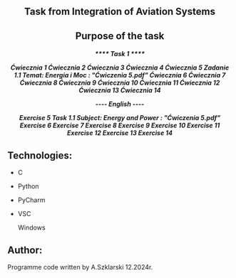 <h2 align="center"><a name="Up">Task from Integration of Aviation Systems</a></h2> 

<h2 align="center">Purpose of the task</h2>
<p><p>


<h5 align="center">**** Task 1 ****

<p>
Ćwiecznia 1
Ćwiecznia 2
Ćwiecznia 3
Ćwiecznia 4
Ćwiecznia 5 Zadanie 1.1 Temat: Energia i Moc : "Ćwiczenia 5.pdf"
Ćwiecznia 6
Ćwiecznia 7
Ćwiecznia 8
Ćwiecznia 9
Ćwiecznia 10
Ćwiecznia 11
Ćwiecznia 12
Ćwiecznia 13
Ćwiecznia 14

</p>
---- English ----
<p>
Exercise 5 Task 1.1 Subject: Energy and Power : "Ćwiczenia 5.pdf"
Exercise 6
Exercise 7
Exercise 8
Exercise 9
Exercise 10
Exercise 11
Exercise 12
Exercise 13
Exercise 14

</p>



  
## Technologies:
<ul>
<li><p>C</p>
<li><p>Python</p>
<li><p>PyCharm</p>
<li><p>VSC</p>
<p>Windows</p>
</ul>

## Author:
Programme code written by A.Szklarski 12.2024r.

